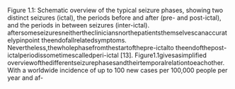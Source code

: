Figure 1.1: Schematic overview of the typical seizure phases, showing two distinct seizures
(ictal), the periods before and after (pre- and post-ictal), and the periods in between seizures
(inter-ictal).
aftersomeseizuresneitherthecliniciansnorthepatientsthemselvescanaccuratelypinpoint
theendofallrelatedsymptoms. Nevertheless,thewholephasefromthestartofthepre-ictalto
theendofthepost-ictalperiodissometimescalledperi-ictal [13]. Figure1.1givesasimplified
overviewofthedifferentseizurephasesandtheirtemporalrelationtoeachother.
With a worldwide incidence of up to 100 new cases per 100,000 people per year and af-